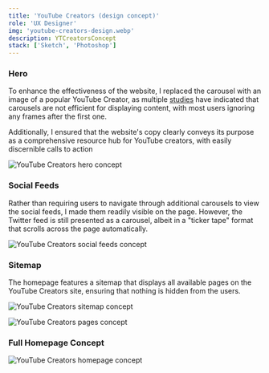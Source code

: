 ```yaml
---
title: 'YouTube Creators (design concept)'
role: 'UX Designer'
img: 'youtube-creators-design.webp'
description: YTCreatorsConcept
stack: ['Sketch', 'Photoshop']
---
```



### Hero
To enhance the effectiveness of the website, I replaced the carousel with an image of a popular YouTube Creator, as multiple <a href="https://shouldiuseacarousel.com/" target="_blank" rel="noopener noreferrer">studies</a>  have indicated that carousels are not efficient for displaying content, with most users ignoring any frames after the first one.

Additionally, I ensured that the website's copy clearly conveys its purpose as a comprehensive resource hub for YouTube creators, with easily discernible calls to action

![YouTube Creators hero concept](https://storage.googleapis.com/michaelm.appspot.com/yt-creators-concept/creators-hero-concept.webp)

### Social Feeds

Rather than requiring users to navigate through additional carousels to view the social feeds, I made them readily visible on the page. However, the Twitter feed is still presented as a carousel, albeit in a "ticker tape" format that scrolls across the page automatically.

![YouTube Creators social feeds concept](https://storage.googleapis.com/michaelm.appspot.com/yt-creators-concept/creators-social-feed-concept.webp)

### Sitemap

The homepage features a sitemap that displays all available pages on the YouTube Creators site, ensuring that nothing is hidden from the users.

![YouTube Creators sitemap concept](https://storage.googleapis.com/michaelm.appspot.com/yt-creators-concept/creators-sitemap-concept.webp)

![YouTube Creators pages concept](https://storage.googleapis.com/michaelm.appspot.com/yt-creators-concept/creators-pages-concept.webp)

### Full Homepage Concept

![YouTube Creators homepage concept](https://storage.googleapis.com/michaelm.appspot.com/yt-creators-concept/creators-homepage-concept.webp)

